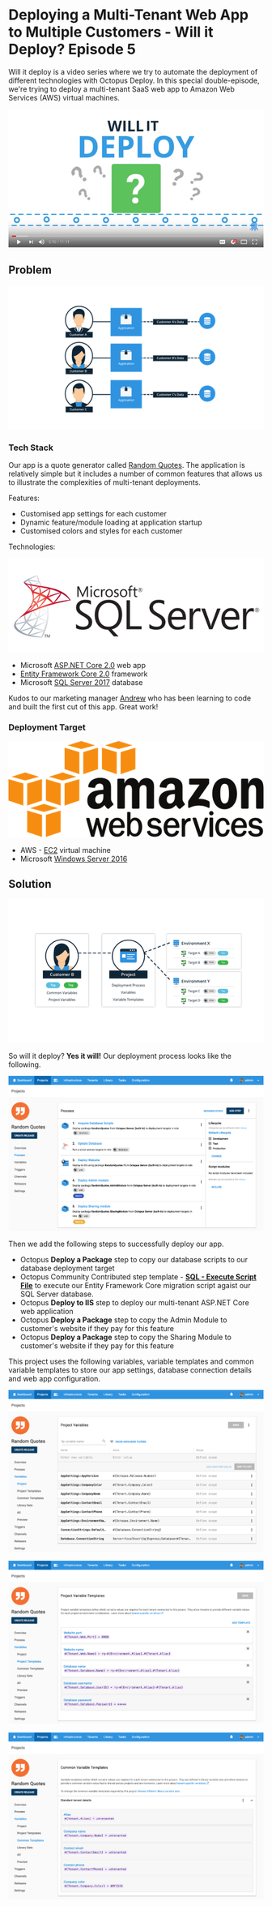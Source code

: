 # Deploying a Multi-Tenant Web App to Multiple Customers - Will it Deploy? Episode 5

Will it deploy is a video series where we try to automate the deployment of different technologies with Octopus Deploy. In this special double-episode, we're trying to deploy a multi-tenant SaaS web app to Amazon Web Services (AWS) virtual machines.

[![Deploying a Multi-Tenant Web App to Multiple Customers - Will it Deploy? Episode 5](images/will-it-deploy.png)](https://youtu.be/KGqlKduFohI "Deploying a Multi-Tenant Web App to Multiple Customers - Will it Deploy? Episode 5")

## Problem

![Multi-Tenant architecture](images/Tenants-multipleapplication.png)

### Tech Stack

Our app is a quote generator called [Random Quotes](https://github.com/OctopusSamples/WillItDeploy-Episode005). The application is relatively simple but it includes a number of common features that allows us to illustrate the complexities of multi-tenant deployments.

Features:

* Customised app settings for each customer
* Dynamic feature/module loading at application startup
* Customised colors and styles for each customer

Technologies:

![SQL Server logo](images/sqlserver-logo.png)

* Microsoft [ASP.NET Core 2.0](https://docs.microsoft.com/en-us/aspnet/core/) web app
* [Entity Framework Core 2.0](https://docs.microsoft.com/en-us/ef/core/) framework
* Microsoft [SQL Server 2017](https://www.microsoft.com/en-au/sql-server/) database

Kudos to our marketing manager [Andrew](https://twitter.com/andrewmaherbne) who has been learning to code and built the first cut of this app. Great work! 

### Deployment Target

![Amazon web services logo](images/aws-logo.png)

* AWS - [EC2](https://aws.amazon.com/ec2) virtual machine 
* Microsoft [Windows Server 2016](https://www.microsoft.com/en-au/cloud-platform/windows-server)

## Solution

![Octopus Multi-Tenant Deployments](images/octopus-first-class-tenants.png)

So will it deploy? **Yes it will!** Our deployment process looks like the following.

![Octopus deployment process](images/deployment-process.png)

Then we add the following steps to successfully deploy our app.

- Octopus **Deploy a Package** step to copy our database scripts to our database deployment target
- Octopus Community Contributed step template -  **[SQL - Execute Script File](https://library.octopusdeploy.com/step-template/actiontemplate-sql-execute-script-file)** to execute our Entity Framework Core migration script agaist our SQL Server database. 
- Octopus **Deploy to IIS** step to deploy our multi-tenant ASP.NET Core web application
- Octopus **Deploy a Package** step to copy the Admin Module to customer's website if they pay for this feature
- Octopus **Deploy a Package** step to copy the Sharing Module to customer's website if they pay for this feature

This project uses the following variables, variable templates and common variable templates to store our app settings, database connection details and web app configuration.

![Project variables](images/project-variables.png)

![Project variable templates](images/project-variable-templates.png)

![Common variable templates](images/common-variable-templates.png)
